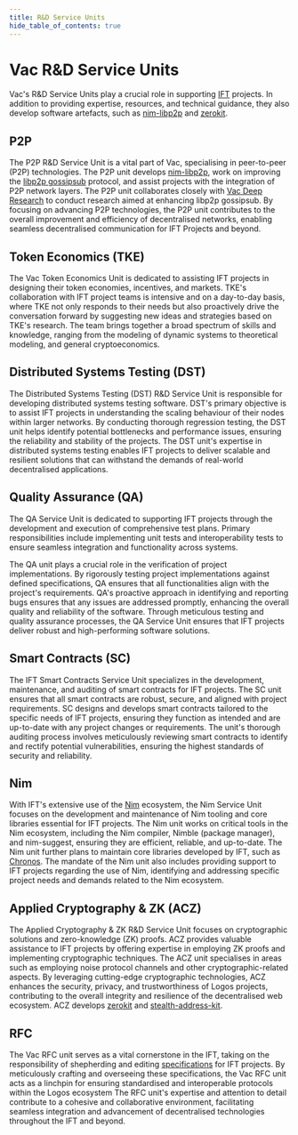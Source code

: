 ```yaml
---
title: R&D Service Units
hide_table_of_contents: true
---
```


# Vac R&D Service Units

Vac's R&D Service Units play a crucial role in supporting [IFT](https://free.technology) projects.
In addition to providing expertise, resources, and technical guidance,
they also develop software artefacts, such as [nim-libp2p](https://github.com/status-im/nim-libp2p) and [zerokit](https://github.com/vacp2p/zerokit).

## P2P

The P2P R&D Service Unit is a vital part of Vac, specialising in peer-to-peer (P2P) technologies.
The P2P unit develops [nim-libp2p](https://github.com/status-im/nim-libp2p),
work on improving the [libp2p gossipsub](https://docs.libp2p.io/concepts/pubsub/overview/) protocol,
and assist projects with the integration of P2P network layers.
The P2P unit collaborates closely with [Vac Deep Research](/deepresearch) to conduct research aimed at enhancing libp2p gossipsub.
By focusing on advancing P2P technologies, the P2P unit contributes to the overall improvement and efficiency of decentralised networks,
enabling seamless decentralised communication for IFT Projects and beyond.

## Token Economics (TKE)

The Vac Token Economics Unit is dedicated to assisting IFT projects in designing their token economies, incentives, and markets.
TKE's collaboration with IFT project teams is intensive and on a day-to-day basis,
where TKE not only responds to their needs but also proactively drive the conversation forward by suggesting new ideas and strategies
based on TKE's research.
The team brings together a broad spectrum of skills and knowledge, ranging from the modeling of dynamic systems to theoretical modeling,
and general cryptoeconomics.

## Distributed Systems Testing (DST)

The Distributed Systems Testing (DST) R&D Service Unit is responsible for developing distributed systems testing software.
DST's primary objective is to assist IFT projects in understanding the scaling behaviour of their nodes within larger networks.
By conducting thorough regression testing, the DST unit helps identify potential bottlenecks and performance issues,
ensuring the reliability and stability of the projects.
The DST unit's expertise in distributed systems testing enables IFT projects to deliver scalable and resilient solutions that can withstand the demands of real-world decentralised applications.

## Quality Assurance (QA)

The QA Service Unit is dedicated to supporting IFT projects through the development and execution of comprehensive test plans.
Primary responsibilities include implementing unit tests and interoperability tests to ensure seamless integration and functionality across systems.

The QA unit plays a crucial role in the verification of project implementations.
By rigorously testing project implementations against defined specifications, QA ensures that all functionalities align with the project's requirements.
QA's proactive approach in identifying and reporting bugs ensures that any issues are addressed promptly, enhancing the overall quality and reliability of the software.
Through meticulous testing and quality assurance processes, the QA Service Unit ensures that IFT projects deliver robust and high-performing software solutions.

## Smart Contracts (SC)

The IFT Smart Contracts Service Unit specializes in the development, maintenance, and auditing of smart contracts for IFT projects.
The SC unit ensures that all smart contracts are robust, secure, and aligned with project requirements.
SC designs and develops smart contracts tailored to the specific needs of IFT projects,
ensuring they function as intended and are up-to-date with any project changes or requirements.
The unit's thorough auditing process involves meticulously reviewing smart contracts to identify and rectify potential vulnerabilities,
ensuring the highest standards of security and reliability.

## Nim

With IFT's extensive use of the [Nim](https://nim-lang.org/) ecosystem,
the Nim Service Unit focuses on the development and maintenance of Nim tooling and core libraries essential for IFT projects.
The Nim unit works on critical tools in the Nim ecosystem, including the Nim compiler, Nimble (package manager),
and nim-suggest, ensuring they are efficient, reliable, and up-to-date.
The Nim unit further plans to maintain core libraries developed by IFT, such as [Chronos](https://github.com/status-im/nim-chronos).
The mandate of the Nim unit also includes providing support to IFT projects regarding the use of Nim,
identifying and addressing specific project needs and demands related to the Nim ecosystem.

## Applied Cryptography & ZK (ACZ)

The Applied Cryptography & ZK R&D Service Unit focuses on cryptographic solutions and zero-knowledge (ZK) proofs.
ACZ provides valuable assistance to IFT projects by offering expertise in employing ZK proofs and implementing cryptographic techniques.
The ACZ unit specialises in areas such as employing noise protocol channels and other cryptographic-related aspects.
By leveraging cutting-edge cryptographic technologies, ACZ enhances the security, privacy, and trustworthiness of Logos projects,
contributing to the overall integrity and resilience of the decentralised web ecosystem.
ACZ develops [zerokit](https://github.com/vacp2p/zerokit) and [stealth-address-kit](https://github.com/vacp2p/stealth-address-kit).

## RFC

The Vac RFC unit serves as a vital cornerstone in the IFT,
taking on the responsibility of shepherding and editing [specifications](https://rfc.vac.dev/) for IFT projects.
By meticulously crafting and overseeing these specifications,
the Vac RFC unit acts as a linchpin for ensuring standardised and interoperable protocols within the Logos ecosystem
The RFC unit's expertise and attention to detail contribute to a cohesive and collaborative environment,
facilitating seamless integration and advancement of decentralised technologies
throughout the IFT and beyond.


